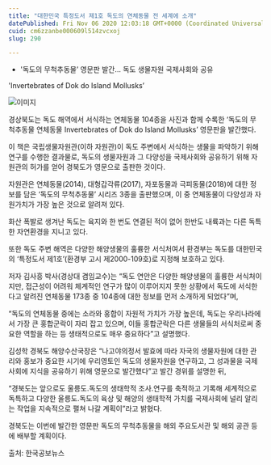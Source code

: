 ```yaml
---
title: "대한민국 특정도서 제1호 독도의 연체동물 전 세계에 소개"
datePublished: Fri Nov 06 2020 12:03:18 GMT+0000 (Coordinated Universal Time)
cuid: cm6zzanbe000609l514zvcxoj
slug: 290

---
```



- '독도의 무척추동물’ 영문판 발간... 독도 생물자원 국제사회와 공유

'Invertebrates of Dok do Island Mollusks’

![이미지](https://cdn.hashnode.com/res/hashnode/image/upload/v1739247902393/7d8820e4-6c5d-41de-ab63-16631ba31865.jpeg)

경상북도는 독도 해역에서 서식하는 연체동물 104종을 사진과 함께 수록한 ‘독도의 무척추동물 연체동물 Invertebrates of Dok do Island Mollusks’ 영문판을 발간했다.

이 책은 국립생물자원관(이하 자원관)이 독도 주변에서 서식하는 생물을 파악하기 위해 연구를 수행한 결과물로, 독도의 생물자원과 그 다양성을 국제사회와 공유하기 위해 자원관의 허가를 얻어 경북도가 영문으로 출판한 것이다.

자원관은 연체동물(2014), 대형갑각류(2017), 자포동물과 극피동물(2018)에 대한 정보를 담은 ‘독도의 무척추동물’ 시리즈 3종을 출판했으며, 이 중 연체동물이 다양성과 자원가치가 가장 높은 것으로 알려져 있다.

화산 폭발로 생겨난 독도는 육지와 한 번도 연결된 적이 없어 한반도 내륙과는 다른 독특한 자연환경을 지니고 있다.

또한 독도 주변 해역은 다양한 해양생물의 훌륭한 서식처여서 환경부는 독도를 대한민국의 ‘특정도서 제1호’(환경부 고시 제2000-109호)로 지정해 보호하고 있다.

저자 김사흥 박사(경상대 겸임교수)는 “독도 연안은 다양한 해양생물의 훌륭한 서식처이지만, 접근성이 어려워 체계적인 연구가 많이 이루어지지 못한 상황에서 독도에 서식한다고 알려진 연체동물 173종 중 104종에 대한 정보를 먼저 소개하게 되었다”며,

“독도의 연체동물 중에는 소라와 홍합이 자원적 가치가 가장 높은데, 독도는 우리나라에서 가장 큰 홍합군락이 자리 잡고 있으며, 이들 홍합군락은 다른 생물들의 서식처로써 중요한 역할을 하는 등 생태적으로도 매우 중요하다”고 설명했다.

김성학 경북도 해양수산국장은 “나고야의정서 발효에 따라 자국의 생물자원에 대한 관리와 홍보가 중요한 시기에 우리영토인 독도의 생물자원을 연구하고, 그 성과물을 국제사회에 지식을 공유하기 위해 영문으로 발간했다”고 발간 경위를 설명한 뒤,

“경북도는 앞으로도 울릉도․독도의 생태학적 조사․연구를 축적하고 기록해 세계적으로 독특하고 다양한 울릉도․독도의 육상 및 해양의 생태학적 가치를 국제사회에 널리 알리는 작업을 지속적으로 펼쳐 나갈 계획이”라고 밝혔다.

경북도는 이번에 발간한 영문판 독도의 무척추동물을 해외 주요도서관 및 해외 공관 등에 배부할 계획이다.

출처: 한국공보뉴스